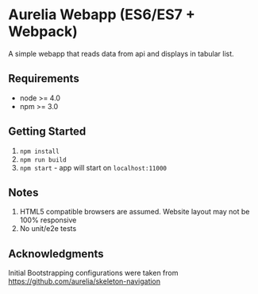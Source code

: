 # Aurelia Webapp (ES6/ES7 + Webpack) 

A simple webapp that reads data from api and displays in tabular list. 

## Requirements
- node >= 4.0
- npm >= 3.0

## Getting Started
1. `npm install`
2. `npm run build`
3. `npm start` - app will start on `localhost:11000`

## Notes
1. HTML5 compatible browsers are assumed. Website layout may not be 100% responsive
2. No unit/e2e tests

## Acknowledgments

Initial Bootstrapping configurations were taken from https://github.com/aurelia/skeleton-navigation